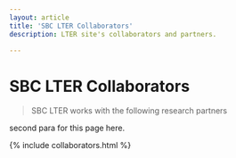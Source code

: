 ```yaml
---
layout: article
title: 'SBC LTER Collaborators'
description: LTER site's collaborators and partners.

---
```


<h1>SBC LTER Collaborators</h1>


<blockquote><p class="lead">SBC LTER works with the following research partners</p></blockquote>
<p>	second para for this page here.</p>


 {% include collaborators.html %}

